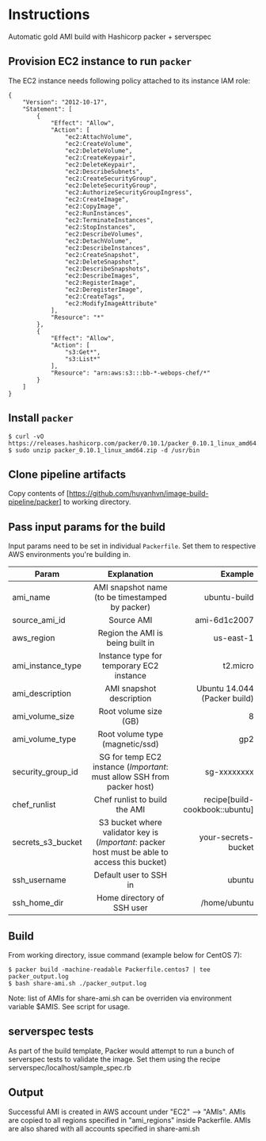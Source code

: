 # Instructions
Automatic gold AMI build with Hashicorp packer + serverspec

## Provision EC2 instance to run `packer`
The EC2 instance needs following policy attached to its instance IAM role:
```
{
    "Version": "2012-10-17",
    "Statement": [
        {
            "Effect": "Allow",
            "Action": [
                "ec2:AttachVolume",
                "ec2:CreateVolume",
                "ec2:DeleteVolume",
                "ec2:CreateKeypair",
                "ec2:DeleteKeypair",
                "ec2:DescribeSubnets",
                "ec2:CreateSecurityGroup",
                "ec2:DeleteSecurityGroup",
                "ec2:AuthorizeSecurityGroupIngress",
                "ec2:CreateImage",
                "ec2:CopyImage",
                "ec2:RunInstances",
                "ec2:TerminateInstances",
                "ec2:StopInstances",
                "ec2:DescribeVolumes",
                "ec2:DetachVolume",
                "ec2:DescribeInstances",
                "ec2:CreateSnapshot",
                "ec2:DeleteSnapshot",
                "ec2:DescribeSnapshots",
                "ec2:DescribeImages",
                "ec2:RegisterImage",
                "ec2:DeregisterImage",
                "ec2:CreateTags",
                "ec2:ModifyImageAttribute"
            ],
            "Resource": "*"
        },
        {
            "Effect": "Allow",
            "Action": [
                "s3:Get*",
                "s3:List*"
            ],
            "Resource": "arn:aws:s3:::bb-*-webops-chef/*"
        }
    ]
}
```

## Install `packer`
```
$ curl -vO https://releases.hashicorp.com/packer/0.10.1/packer_0.10.1_linux_amd64.zip
$ sudo unzip packer_0.10.1_linux_amd64.zip -d /usr/bin
```

## Clone pipeline artifacts
Copy contents of [https://github.com/huyanhvn/image-build-pipeline/packer] to working directory.

## Pass input params for the build
Input params need to be set in individual `Packerfile`. Set them to respective AWS environments you're building in.

| Param              | Explanation                                     | Example                                   |
| -------------------|:-----------------------------------------------:| -----------------------------------------:|
| ami_name           | AMI snapshot name (to be timestamped by packer) | ubuntu-build               |
| source_ami_id      | Source AMI    | ami-6d1c2007                              |
| aws_region         | Region the AMI is being built in                | us-east-1                                 |
| ami_instance_type  | Instance type for temporary EC2 instance        | t2.micro                                 |
| ami_description    | AMI snapshot description                        | Ubuntu 14.044 (Packer build)        |
| ami_volume_size             | Root volume size (GB)   | 8                              |
| ami_volume_type          | Root volume type (magnetic/ssd)       | gp2                           |
| security_group_id  | SG for temp EC2 instance (*Important*: must allow SSH from packer host) | sg-xxxxxxxx |
| chef_runlist       | Chef runlist to build the AMI                   | recipe[build-cookbook::ubuntu]         |
| secrets_s3_bucket     | S3 bucket where validator key is (*Important*: packer host must be able to access this bucket) | your-secrets-bucket |
| ssh_username | Default user to SSH in | ubuntu |
| ssh_home_dir | Home directory of SSH user | /home/ubuntu |

## Build
From working directory, issue command (example below for CentOS 7):
```
$ packer build -machine-readable Packerfile.centos7 | tee packer_output.log
$ bash share-ami.sh ./packer_output.log
```
Note: list of AMIs for share-ami.sh can be overriden via environment variable $AMIS. See script for usage.

## serverspec tests
As part of the build template, Packer would attempt to run a bunch of serverspec tests to validate the image. Set them using the recipe serverspec/localhost/sample_spec.rb

## Output
Successful AMI is created in AWS account under "EC2" --> "AMIs". AMIs are copied to all regions specified in "ami_regions" inside Packerfile. AMIs are also shared with all accounts specified in share-ami.sh